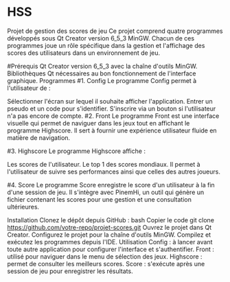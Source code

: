 # HSS

Projet de gestion des scores de jeu
Ce projet comprend quatre programmes développés sous Qt Creator version 6_5_3 MinGW. Chacun de ces programmes joue un rôle spécifique dans la gestion et l'affichage des scores des utilisateurs dans un environnement de jeu.

#Prérequis
Qt Creator version 6_5_3 avec la chaîne d'outils MinGW.
Bibliothèques Qt nécessaires au bon fonctionnement de l'interface graphique.
Programmes
#1. Config
Le programme Config permet à l'utilisateur de :

Sélectionner l'écran sur lequel il souhaite afficher l'application.
Entrer un pseudo et un code pour s'identifier.
S'inscrire via un bouton si l'utilisateur n'a pas encore de compte.
#2. Front
Le programme Front est une interface visuelle qui permet de naviguer dans les jeux tout en affichant le programme Highscore. Il sert à fournir une expérience utilisateur fluide en matière de navigation.

#3. Highscore
Le programme Highscore affiche :

Les scores de l'utilisateur.
Le top 1 des scores mondiaux.
Il permet à l'utilisateur de suivre ses performances ainsi que celles des autres joueurs.

#4. Score
Le programme Score enregistre le score d'un utilisateur à la fin d'une session de jeu. Il s'intègre avec PinemHi, un outil qui génère un fichier contenant les scores pour une gestion et une consultation ultérieures.

Installation
Clonez le dépôt depuis GitHub :
bash
Copier le code
git clone https://github.com/votre-repo/projet-scores.git
Ouvrez le projet dans Qt Creator.
Configurez le projet pour la chaîne d'outils MinGW.
Compilez et exécutez les programmes depuis l'IDE.
Utilisation
Config : à lancer avant toute autre application pour configurer l'interface et s'authentifier.
Front : utilisé pour naviguer dans le menu de sélection des jeux.
Highscore : permet de consulter les meilleurs scores.
Score : s'exécute après une session de jeu pour enregistrer les résultats.

